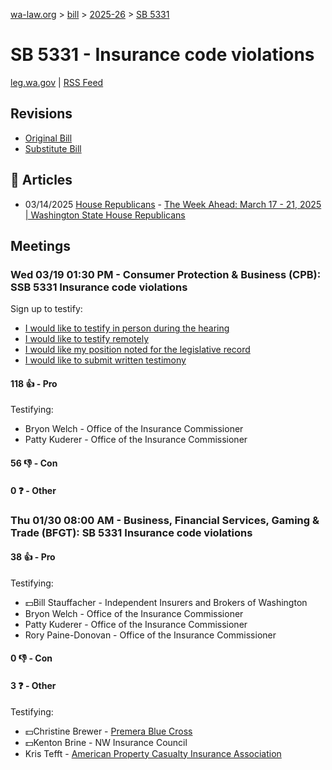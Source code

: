 [wa-law.org](/) > [bill](/bill/) > [2025-26](/bill/2025-26/) > [SB 5331](/bill/2025-26/sb/5331/)

# SB 5331 - Insurance code violations
[leg.wa.gov](https://app.leg.wa.gov/billsummary?BillNumber=5331&Year=2025&Initiative=false) | [RSS Feed](./rss.xml)

## Revisions
* [Original Bill](1/)
* [Substitute Bill](S/)

## 📰 Articles
* 03/14/2025 [House Republicans](/org/house_republicans/) - [The Week Ahead: March 17 - 21, 2025 | Washington State House Republicans](https://houserepublicans.wa.gov/week/the-week-ahead-march-17-21-2025/#:~:text=SB%205331)

## Meetings
### Wed 03/19 01:30 PM - Consumer Protection & Business (CPB): SSB 5331 Insurance code violations
Sign up to testify:
* [I would like to testify in person during the hearing](https://app.leg.wa.gov/csi/Testifier/Add?chamber=House&mId=33090&aId=165784&caId=26470&tId=1)
* [I would like to testify remotely](https://app.leg.wa.gov/csi/Testifier/Add?chamber=House&mId=33090&aId=165784&caId=26470&tId=2)
* [I would like my position noted for the legislative record](https://app.leg.wa.gov/csi/Testifier/Add?chamber=House&mId=33090&aId=165784&caId=26470&tId=3)
* [I would like to submit written testimony](https://app.leg.wa.gov/csi/Testifier/Add?chamber=House&mId=33090&aId=165784&caId=26470&tId=4)

#### 118 👍 - Pro
Testifying:
* Bryon Welch - Office of the Insurance Commissioner
* Patty Kuderer - Office of the Insurance Commissioner

#### 56 👎 - Con

#### 0 ❓ - Other

### Thu 01/30 08:00 AM - Business, Financial Services, Gaming & Trade (BFGT): SB 5331 Insurance code violations
#### 38 👍 - Pro
Testifying:
* 💵Bill Stauffacher - Independent Insurers and Brokers of Washington
* Bryon Welch - Office of the Insurance Commissioner
* Patty Kuderer - Office of the Insurance Commissioner
* Rory Paine-Donovan - Office of the Insurance Commissioner

#### 0 👎 - Con

#### 3 ❓ - Other
Testifying:
* 💵Christine Brewer - [Premera Blue Cross](/org/premera_blue_cross/)
* 💵Kenton Brine - NW Insurance Council
* Kris Tefft - [American Property Casualty Insurance Association](/org/american_property_casualty_insurance_association/)
